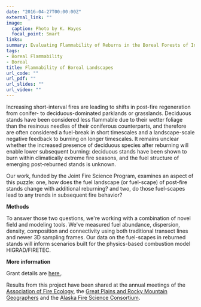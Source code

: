 ```yaml
---
date: "2016-04-27T00:00:00Z"
external_link: ""
image:
  caption: Photo by K. Hayes
  focal_point: Smart
links: 
summary: Evaluating Flammability of Reburns in the Boreal Forests of Interior Alaska
tags:
- Boreal Flammability
- Boreal
title: Flammability of Boreal Landscapes
url_code: ""
url_pdf: ""
url_slides: ""
url_video: ""
---
```


Increasing short-interval fires are leading to shifts in post-fire regeneration from conifer- to deciduous-dominated parklands or grasslands. Deciduous stands have been considered less flammable due to their wetter foliage than the resinous needles of their coniferous counterparts, and therefore are often considered a fuel-break in short timescales and a landscape-scale negative feedback to burning on longer timescales. It remains unclear whether the increased presence of deciduous species after reburning will enable lower subsequent burning: deciduous stands have been shown to burn within climatically extreme fire seasons, and the fuel structure of emerging post-reburned stands is unknown.

Our work, funded by the Joint Fire Science Program, examines an aspect of this puzzle: one, how does the fuel landscape (or fuel-scape) of post-fire stands change with additional reburning? and two, do those fuel-scapes lead to any trends in subsequent fire behavior?

**Methods**

To answer those two questions, we're working with a combination of novel field and modeling tools. We've measured fuel abundance, dispersion, density, composition and connectivity using both traditional transect lines and newer 3D sampling frames. Our data on the fuel-scapes in reburned stands will inform scenarios built for the physics-based combustion model HIGRAD/FIRETEC.

**More information** 

Grant details are [here.](https://www.firescience.gov/JFSP_advanced_search_results_detail.cfm?jdbid=%24%27%3A%2B%3FV%20%20%20%0A).

Results from this project have been shared at the annual meetings of the [Association of Fire Ecology](https://secureservercdn.net/198.71.233.202/ejo.e63.myftpupload.com/wp-content/uploads/2021/11/Full-Schedule_11-4.pdf), the [Great Plains and Rocky Mountain Geographers]() and the [Alaska Fire Science Consortium](https://www.frames.gov/event/561725).





